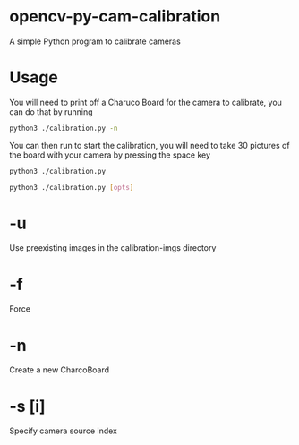 # opencv-py-cam-calibration

A simple Python program to calibrate cameras

# Usage 

You will need to print off a Charuco Board for the camera to calibrate, you can do that by running 
```bash
python3 ./calibration.py -n
```

You can then run to start the calibration, you will need to take 30 pictures of the board with your camera by pressing the space key
```bash
python3 ./calibration.py
```

```bash
python3 ./calibration.py [opts]
```

# -u
Use preexisting images in the calibration-imgs directory 

# -f
Force

# -n 
Create a new CharcoBoard

# -s [i]
Specify camera source index
